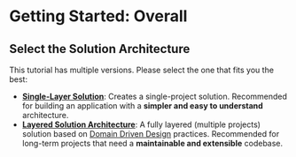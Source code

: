 # Getting Started: Overall

## Select the Solution Architecture

This tutorial has multiple versions. Please select the one that fits you the best:

* **[Single-Layer Solution](getting-started-single-layered.md)**: Creates a single-project solution. Recommended for building an application with a **simpler and easy to understand** architecture.
* **[Layered Solution Architecture](getting-started.md)**: A fully layered (multiple projects) solution based on [Domain Driven Design](../framework/architecture/domain-driven-design) practices. Recommended for long-term projects that need a **maintainable and extensible** codebase.

